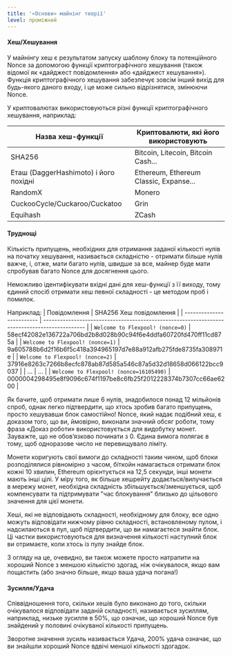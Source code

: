 ```yaml
---
title: '«Основи» майнінг теорії'
level: проміжний
---
```


#### Хеш/Хешування

У майнінгу хеш є результатом запуску шаблону блоку та потенційного Nonce за допомогою функції криптографічного хешування (також відомої як «дайджест повідомлення» або «дайджест хешування»). Функція криптографічного хешування забезпечує зовсім інший вихід для будь-якого даного входу, і це може сильно відрізнятися, змінюючи Nonce.

У криптовалютах використовуються різні функції криптографічного хешування, наприклад:

| Назва хеш-функції                     | Криптовалюти, які його використовують  |
| ------------------------------------- | -------------------------------------- |
| SHA256                                | Bitcoin, Litecoin, Bitcoin Cash...     |
| Еташ (DaggerHashimoto) і його похідні | Ethereum, Ethereum Classic, Expanse... |
| RandomX                               | Monero                                 |
| CuckooCycle/Cuckaroo/Cuckatoo         | Grin                                   |
| Equihash                              | ZCash                                  |

#### Труднощі

Кількість припущень, необхідних для отримання заданої кількості нулів на початку хешування, називається складністю - отримати більше нулів важче, і, отже, мати багато нулів, швидше за все, майнер буде мати спробував багато Nonce для досягнення цього.

Неможливо ідентифікувати вхідні дані для хеш-функції з її виходу, тому єдиний спосіб отримати хеш певної складності - це методом проб і помилок.

Наприклад:
| Повідомлення              | SHA256 Хеш повідомлення                                                                       |
| ------------------------- | --------------------------------------------------------------------------------------------- |
| <code>Welcome to Flexpool! (nonce=0)</code> | 58ecf42082e136722a706bd2b8d028b90c94f6e4ddfa60720fd470ff11cd875a                              |
| <code>Welcome to Flexpool! (nonce=1)</code> | 9a605788b6d2f16b6f5c418a394965197d7e88a912afb275fde8735fa308971e                              |
| <code>Welcome to Flexpool! (nonce=2)</code> | 37916e8263c7266b8ecfc878ab87d585a546c87a5d32d18658d066122bcc9037                              |
| ...                       | ...                                                                                           |
| <code>Welcome to Flexpool! (nonce=16105490)</code> | <span className="red">000000</span>4298495e8f9096c674f1197be8c6fb25f2012228374b7307cc66ae6200 |

Як бачите, щоб отримати лише 6 нулів, знадобилося понад 12 мільйонів спроб, однак легко підтвердити, що хтось зробив багато припущень, просто хешувавши блок самостійно! Nonce, який надає подібний хеш, є доказом того, що ви, ймовірно, виконали значний обсяг роботи, тому фраза «Доказ роботи» використовується для видобутку монет. Зауважте, що не обов’язково починати з 0. Єдина вимога полягає в тому, щоб одноразове число не перевищувало ліміту.

Монети коригують свої вимоги до складності таким чином, щоб блоки розподілялися рівномірно з часом, біткойн намагається отримати блок кожні 10 хвилин, Ethereum орієнтується на 12,5 секунди, інші монети мають інші цілі. У міру того, як більше хешрейту додається/вилучається в мережу монет, необхідна складність збільшується/зменшується, щоб компенсувати та підтримувати "час блокування" близько до цільового значення для цієї монети.

Хеші, які не відповідають складності, необхідному для блоку, все одно можуть відповідати нижчому рівню складності, встановленому пулом, і надсилаються в пул, щоб підтвердити, що ви намагаєтеся знайти блок. Ці частки використовуються для визначення кількості наступний блок ви отримаєте, коли хтось із пулу знайде блок.

З огляду на це, очевидно, ви також можете просто натрапити на хороший Nonce з меншою кількістю здогад, ніж очікувалося, якщо вам пощастить (або значно більше, якщо ваша удача погана!)

#### Зусилля/Удача

Співвідношення того, скільки хешів було виконано до того, скільки очікувалося відповідати заданій складності, називається зусиллям, наприклад, низьке зусилля в 50%, що означає, що хороший Nonce був знайдений у половині очікуваної кількості припущень.

Зворотне значення зусиль називається Удача, 200% удача означає, що ви знайшли хороший Nonce вдвічі меншої кількості здогадок.
